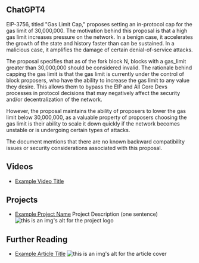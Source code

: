 ## ChatGPT4

EIP-3756, titled "Gas Limit Cap," proposes setting an in-protocol cap for the gas limit of 30,000,000. The motivation behind this proposal is that a high gas limit increases pressure on the network. In a benign case, it accelerates the growth of the state and history faster than can be sustained. In a malicious case, it amplifies the damage of certain denial-of-service attacks.

The proposal specifies that as of the fork block N, blocks with a gas_limit greater than 30,000,000 should be considered invalid. The rationale behind capping the gas limit is that the gas limit is currently under the control of block proposers, who have the ability to increase the gas limit to any value they desire. This allows them to bypass the EIP and All Core Devs processes in protocol decisions that may negatively affect the security and/or decentralization of the network.

However, the proposal maintains the ability of proposers to lower the gas limit below 30,000,000, as a valuable property of proposers choosing the gas limit is their ability to scale it down quickly if the network becomes unstable or is undergoing certain types of attacks.

The document mentions that there are no known backward compatibility issues or security considerations associated with this proposal.

## Videos

- [Example Video Title](https://www.youtube.com/watch?v=TDGq4aeevgY)

## Projects

- [Example Project Name](https://xxxx.xxx/xxxxx) Project Description (one sentence) ![this is an img's alt for the project logo](https://xxxx.xxx/project-logo.xxx)

## Further Reading

- [Example Article Title](https://xxxx.xxx/xxxxx) ![this is an img's alt for the article cover](https://xxxx.xxx/article-cover.xxx)
